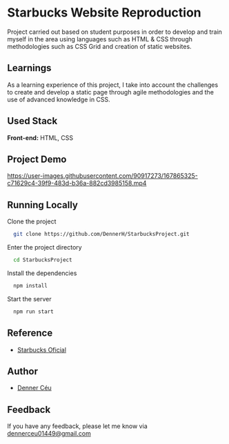 
# Starbucks Website Reproduction

Project carried out based on student purposes in order to develop and train myself in the area using languages ​​such as HTML & CSS through methodologies such as CSS Grid and creation of static websites.
## Learnings

As a learning experience of this project, I take into account the challenges to create and develop a static page through agile methodologies and the use of advanced knowledge in CSS.

## Used Stack

**Front-end:** HTML, CSS


## Project Demo



https://user-images.githubusercontent.com/90917273/167865325-c71629c4-39f9-483d-b36a-882cd3985158.mp4



## Running Locally

Clone the project

```bash
  git clone https://github.com/DennerH/StarbucksProject.git
```

Enter the project directory

```bash
  cd StarbucksProject
```

Install the dependencies

```bash
  npm install
```

Start the server

```bash
  npm run start
```


## Reference

 - [Starbucks Oficial](https://www.starbucks.com/)


## Author

- [Denner Céu](https://www.linkedin.com/in/dennerhcrodrigues/)


## Feedback

If you have any feedback, please let me know via dennerceu01449@gmail.com
